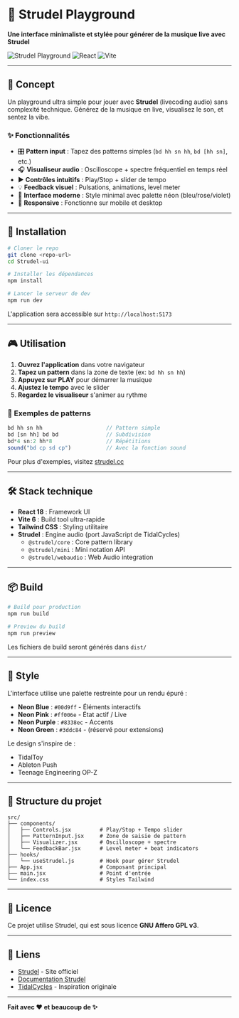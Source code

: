 # 🎵 Strudel Playground

**Une interface minimaliste et stylée pour générer de la musique live avec Strudel**

![Strudel Playground](https://img.shields.io/badge/Strudel-Playground-ff006e?style=for-the-badge)
![React](https://img.shields.io/badge/React-18-00d9ff?style=for-the-badge)
![Vite](https://img.shields.io/badge/Vite-6-8338ec?style=for-the-badge)

---

## 🎯 Concept

Un playground ultra simple pour jouer avec **Strudel** (livecoding audio) sans complexité technique.
Générez de la musique en live, visualisez le son, et sentez la vibe.

### ✨ Fonctionnalités

- 🎛 **Pattern input** : Tapez des patterns simples (`bd hh sn hh`, `bd [hh sn]`, etc.)
- 🎧 **Visualiseur audio** : Oscilloscope + spectre fréquentiel en temps réel
- ▶️ **Contrôles intuitifs** : Play/Stop + slider de tempo
- 💡 **Feedback visuel** : Pulsations, animations, level meter
- 🌈 **Interface moderne** : Style minimal avec palette néon (bleu/rose/violet)
- 📱 **Responsive** : Fonctionne sur mobile et desktop

---

## 🚀 Installation

```bash
# Cloner le repo
git clone <repo-url>
cd Strudel-ui

# Installer les dépendances
npm install

# Lancer le serveur de dev
npm run dev
```

L'application sera accessible sur `http://localhost:5173`

---

## 🎮 Utilisation

1. **Ouvrez l'application** dans votre navigateur
2. **Tapez un pattern** dans la zone de texte (ex: `bd hh sn hh`)
3. **Appuyez sur PLAY** pour démarrer la musique
4. **Ajustez le tempo** avec le slider
5. **Regardez le visualiseur** s'animer au rythme

### 📝 Exemples de patterns

```javascript
bd hh sn hh                    // Pattern simple
bd [sn hh] bd bd               // Subdivision
bd*4 sn:2 hh*8                 // Répétitions
sound("bd cp sd cp")           // Avec la fonction sound
```

Pour plus d'exemples, visitez [strudel.cc](https://strudel.cc)

---

## 🛠 Stack technique

- **React 18** : Framework UI
- **Vite 6** : Build tool ultra-rapide
- **Tailwind CSS** : Styling utilitaire
- **Strudel** : Engine audio (port JavaScript de TidalCycles)
  - `@strudel/core` : Core pattern library
  - `@strudel/mini` : Mini notation API
  - `@strudel/webaudio` : Web Audio integration

---

## 📦 Build

```bash
# Build pour production
npm run build

# Preview du build
npm run preview
```

Les fichiers de build seront générés dans `dist/`

---

## 🎨 Style

L'interface utilise une palette restreinte pour un rendu épuré :

- **Neon Blue** : `#00d9ff` - Éléments interactifs
- **Neon Pink** : `#ff006e` - État actif / Live
- **Neon Purple** : `#8338ec` - Accents
- **Neon Green** : `#3ddc84` - (réservé pour extensions)

Le design s'inspire de :
- TidalToy
- Ableton Push
- Teenage Engineering OP-Z

---

## 🧩 Structure du projet

```
src/
├── components/
│   ├── Controls.jsx         # Play/Stop + Tempo slider
│   ├── PatternInput.jsx     # Zone de saisie de pattern
│   ├── Visualizer.jsx       # Oscilloscope + spectre
│   └── FeedbackBar.jsx      # Level meter + beat indicators
├── hooks/
│   └── useStrudel.js        # Hook pour gérer Strudel
├── App.jsx                  # Composant principal
├── main.jsx                 # Point d'entrée
└── index.css                # Styles Tailwind
```

---

## 📄 Licence

Ce projet utilise Strudel, qui est sous licence **GNU Affero GPL v3**.

---

## 🔗 Liens

- [Strudel](https://strudel.cc/) - Site officiel
- [Documentation Strudel](https://strudel.cc/workshop/getting-started/)
- [TidalCycles](https://tidalcycles.org/) - Inspiration originale

---

**Fait avec ❤️ et beaucoup de ✨**
